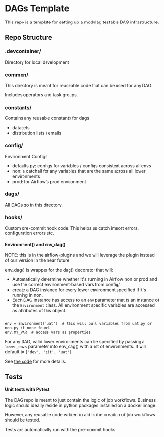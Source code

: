 # DAGs Template
This repo is a template for setting up a modular, testable DAG infrastructure.

## Repo Structure

### .devcontainer/
Directory for local development

### common/

This directory is meant for reuseable code that can be used for any DAG.

Includes operators and task groups.

### constants/
Contains any reusable constants for dags
- datasets
- distribution lists / emails

### config/

Environment Configs
- defaults.py: configs for variables / configs consistent across all envs
- non: a catchall for any variables that are the same across all lower environments
- prod: for Airflow's prod environment

### dags/

All DAGs go in this directory.

### hooks/
Custom pre-commit hook code. This helps us catch import errors, configuration errors etc.

#### Environment() and env_dag()

NOTE: this is in the airflow-plugins and we will leverage the plugin instead of our version in the near future

env_dag() is wrapper for the dag() decorator that will:

- Automatically determine whether it's running in Airflow non or prod and use the correct environment-based vars from config/
- create a DAG instance for every lower environment specified if it's running in non.
- Each DAG instance has access to an `env` parameter that is an instance of the `Environment` class. All environment specific variables are accessed as attributes of this object.

```

env = Environment('uat')  # this will pull variables from uat.py or non.py if none found.
env.MY_VAR  # access vars as properties
```

For any DAG, valid lower environments can be specified by passing a `lower_envs` parameter into env_dag() with a list of environments. It will default to `['dev', 'sit', 'uat']`.

See [the code](plugins/dag_wrapper/environment.py) for more details.

## Tests

#### Unit tests with Pytest

The DAG repo is meant to just contain the logic of job workflows. Business logic should ideally reside in python packages installed on a docker image.

However, any reusable code written to aid in the creation of job workflows should be tested.

Tests are automatically run with the pre-commit hooks
